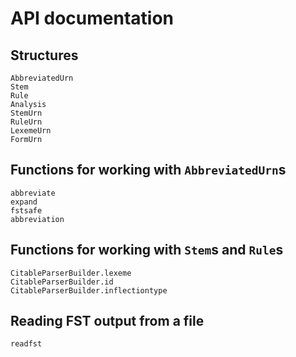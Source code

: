 # API documentation

## Structures

```@docs
AbbreviatedUrn
Stem
Rule
Analysis
StemUrn
RuleUrn
LexemeUrn
FormUrn
```


## Functions for working with `AbbreviatedUrn`s

```@docs
abbreviate
expand
fstsafe
abbreviation
```

## Functions for working with `Stem`s and `Rule`s

```@docs
CitableParserBuilder.lexeme
CitableParserBuilder.id
CitableParserBuilder.inflectiontype
```

## Reading FST output from a file


```@docs
readfst
```
